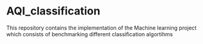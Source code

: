 # AQI_classification
This repository contains the implementation of the Machine learning project which consists of benchmarking different classification algortihms
